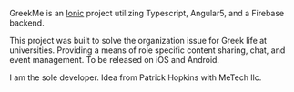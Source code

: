 GreekMe is an [Ionic](http://ionicframework.com/docs/) project utilizing Typescript, Angular5, and a Firebase backend.

This project was built to solve the organization issue for Greek life at universities. Providing a means of role specific content sharing, chat, and event management. 
To be released on iOS and Android.

I am the sole developer. Idea from Patrick Hopkins with MeTech llc.
